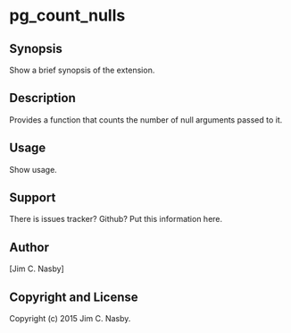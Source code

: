pg_count_nulls
===========

Synopsis
--------

  Show a brief synopsis of the extension.

Description
-----------

Provides a function that counts the number of null arguments passed to it.

Usage
-----

  Show usage.

Support
-------

  There is issues tracker? Github? Put this information here.

Author
------

[Jim C. Nasby]

Copyright and License
---------------------

Copyright (c) 2015 Jim C. Nasby.

